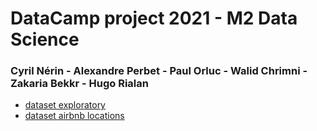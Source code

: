 # DataCamp project 2021 - M2 Data Science 

### Cyril Nérin - Alexandre Perbet - Paul Orluc - Walid Chrimni - Zakaria Bekkr - Hugo Rialan

- [dataset exploratory](airbnb_data_exp.html)
- [dataset airbnb locations](map.html)
